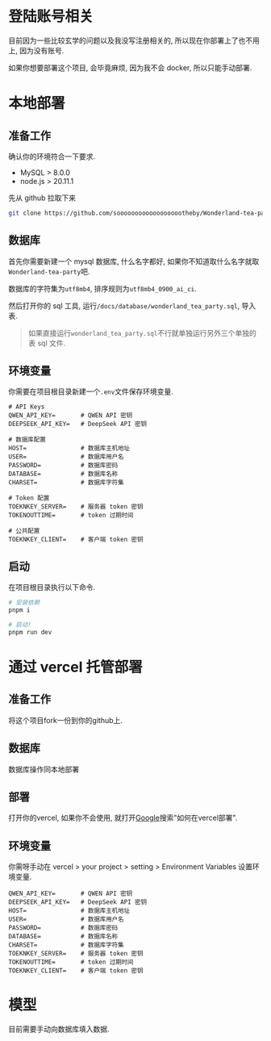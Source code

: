 # 登陆账号相关

目前因为一些比较玄学的问题以及我没写注册相关的, 所以现在你部署上了也不用上, 因为没有账号.

如果你想要部署这个项目, 会毕竟麻烦, 因为我不会 docker, 所以只能手动部署.

# 本地部署

## 准备工作

确认你的环境符合一下要求.

- MySQL > 8.0.0
- node.js > 20.11.1

先从 github 拉取下来

```bash
git clone https://github.com/sooooooooooooooooootheby/Wonderland-tea-party.git
```

## 数据库

首先你需要新建一个 mysql 数据库, 什么名字都好, 如果你不知道取什么名字就取`Wonderland-tea-party`吧.

数据库的字符集为`utf8mb4`, 排序规则为`utf8mb4_0900_ai_ci`.

然后打开你的 sql 工具, 运行`/docs/database/wonderland_tea_party.sql`, 导入表.

> 如果直接运行`wonderland_tea_party.sql`不行就单独运行另外三个单独的表 sql 文件.

## 环境变量

你需要在项目根目录新建一个`.env`文件保存环境变量.

```env
# API Keys
QWEN_API_KEY=       # QWEN API 密钥
DEEPSEEK_API_KEY=   # DeepSeek API 密钥

# 数据库配置
HOST=               # 数据库主机地址
USER=               # 数据库用户名
PASSWORD=           # 数据库密码
DATABASE=           # 数据库名称
CHARSET=            # 数据库字符集

# Token 配置
TOEKNKEY_SERVER=    # 服务器 token 密钥
TOKENOUTTIME=       # token 过期时间

# 公共配置
TOEKNKEY_CLIENT=    # 客户端 token 密钥
```

## 启动

在项目根目录执行以下命令.

```bash
# 安装依赖
pnpm i

# 启动!
pnpm run dev
```

# 通过 vercel 托管部署

## 准备工作

将这个项目fork一份到你的github上.

## 数据库

数据库操作同本地部署

## 部署

打开你的vercel, 如果你不会使用, 就打开[Google](https://google.com)搜索"如何在vercel部署".

## 环境变量

你需呀手动在 vercel > your project > setting > Environment Variables 设置环境变量.

```env
QWEN_API_KEY=       # QWEN API 密钥
DEEPSEEK_API_KEY=   # DeepSeek API 密钥
HOST=               # 数据库主机地址
USER=               # 数据库用户名
PASSWORD=           # 数据库密码
DATABASE=           # 数据库名称
CHARSET=            # 数据库字符集
TOEKNKEY_SERVER=    # 服务器 token 密钥
TOKENOUTTIME=       # token 过期时间
TOEKNKEY_CLIENT=    # 客户端 token 密钥
```

# 模型

目前需要手动向数据库填入数据.

